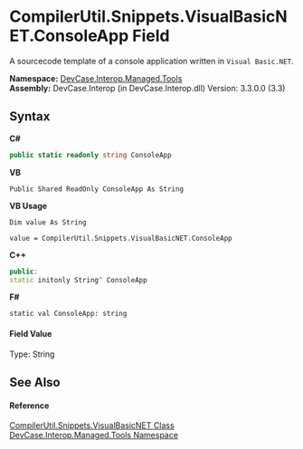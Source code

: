 # CompilerUtil.Snippets.VisualBasicNET.ConsoleApp Field
 

A sourcecode template of a console application written in `Visual Basic.NET`.

**Namespace:**&nbsp;<a href="N_DevCase_Interop_Managed_Tools">DevCase.Interop.Managed.Tools</a><br />**Assembly:**&nbsp;DevCase.Interop (in DevCase.Interop.dll) Version: 3.3.0.0 (3.3)

## Syntax

**C#**<br />
``` C#
public static readonly string ConsoleApp
```

**VB**<br />
``` VB
Public Shared ReadOnly ConsoleApp As String
```

**VB Usage**<br />
``` VB Usage
Dim value As String

value = CompilerUtil.Snippets.VisualBasicNET.ConsoleApp

```

**C++**<br />
``` C++
public:
static initonly String^ ConsoleApp
```

**F#**<br />
``` F#
static val ConsoleApp: string
```


#### Field Value
Type: String

## See Also


#### Reference
<a href="T_DevCase_Interop_Managed_Tools_CompilerUtil_Snippets_VisualBasicNET">CompilerUtil.Snippets.VisualBasicNET Class</a><br /><a href="N_DevCase_Interop_Managed_Tools">DevCase.Interop.Managed.Tools Namespace</a><br />